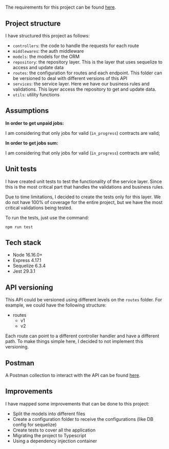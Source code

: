 # 

The requirements for this project can be found [here](./requirements.md).

## Project structure

I have structured this project as follows:

- `controllers`: the code to handle the requests for each route
- `middlewares`: the auth middleware
- `models`: the models for the ORM
- `repository`: the repository layer. This is the layer that uses sequelize to access and update data
- `routes`: the configuration for routes and each endpoint. This folder can be versioned to deal with different versions of this API
- `services`: the service layer. Here we have our business rules and validations. This layer access the repository to get and update data.
- `utils`: utility functions

## Assumptions

**In order to get unpaid jobs:**

I am considering that only jobs for valid (`in_progress`) contracts are valid;

**In order to get jobs sum:**

I am considering that only jobs for valid (`in_progress`) contracts are valid;

## Unit tests

I have created unit tests to test the functionality of the service layer. Since this is the most critical part that handles the validations and business rules.

Due to time limitations, I decided to create the tests only for this layer. We do not have 100% of coverage for the entire project, but we have the most critical validations being tested.

To run the tests, just use the command:

```
npm run test
```

## Tech stack

- Node 16.16.0+ 
- Express 4.17.1
- Sequelize 6.3.4
- Jest 29.3.1

## API versioning

This API could be versioned using different levels on the `routes` folder.
For example, we could have the following structure:
- routes
  - v1 
  - v2 

Each route can point to a different controller handler and have a different path. To make things simple here, I decided to not implement this versioning.


## Postman

A Postman collection to interact with the API can be found [here](./docs/Deel.postman_collection.json).

## Improvements

I have mapped some improvements that can be done to this project:

- Split the models into different files
- Create a configuration folder to receive the configurations (like DB config for sequelize)
- Create tests to cover all the application
- Migrating the project to Typescript
- Using a dependency  injection container
